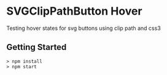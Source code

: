 # SVGClipPathButton Hover

Testing hover states for svg buttons using clip path and css3

## Getting Started
```
> npm install
> npm start
```

